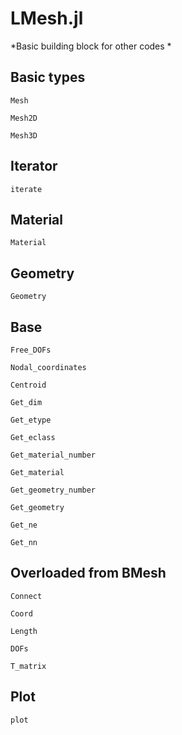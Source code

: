 # LMesh.jl

*Basic building block for other codes *


## Basic types

```@docs
Mesh
```

```@docs
Mesh2D
```

```@docs
Mesh3D
```

## Iterator

```@docs
iterate
```

## Material

```@docs
Material
```

## Geometry

```@docs
Geometry
```

## Base

```@docs
Free_DOFs
```

```@docs
Nodal_coordinates
```

```@docs
Centroid
```

```@docs
Get_dim
```

```@docs
Get_etype
```

```@docs
Get_eclass
```

```@docs
Get_material_number
```

```@docs
Get_material
```

```@docs
Get_geometry_number
```

```@docs
Get_geometry
```

```@docs
Get_ne
```

```@docs
Get_nn
```

## Overloaded from BMesh

```@docs
Connect
```

```@docs
Coord
```

```@docs
Length
```

```@docs
DOFs
```

```@docs
T_matrix
```

## Plot

```@docs
plot
```
